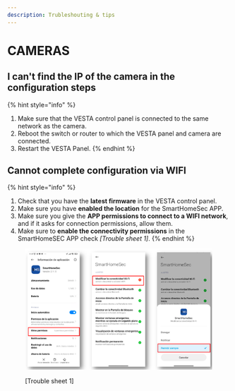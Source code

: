 ```yaml
---
description: Trubleshouting & tips
---
```


# CAMERAS

## I can't find the IP of the camera in the configuration steps

{% hint style="info" %}
1. Make sure that the VESTA control panel is connected to the same network as the camera.
2. Reboot the switch or router to which the VESTA panel and camera are connected.&#x20;
3. Restart the VESTA Panel.
{% endhint %}



## Cannot complete configuration via WIFI

{% hint style="info" %}
1. Check that you have the **latest firmware** in the VESTA control panel.&#x20;
2. Make sure you have **enabled the location** for the SmartHomeSec APP.&#x20;
3. Make sure you give the **APP permissions to connect to a WIFI network**, and if it asks for connection permissions, allow them.&#x20;
4. Make sure to **enable the connectivity permissions** in the SmartHomeSEC APP check _\[Trouble sheet 1]_.
{% endhint %}

<figure><img src="../.gitbook/assets/image (15) (1) (1) (1).png" alt=""><figcaption><p>[Trouble sheet 1]</p></figcaption></figure>

